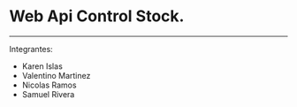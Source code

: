 <h1>Web Api Control Stock.</h1>
<hr>
<div>
Integrantes: 
<ul>
  <li>Karen Islas</li>
  <li>Valentino Martinez</li>
  <li>Nicolas Ramos</li>
  <li>Samuel Rivera</li>
</ul>
</div>
